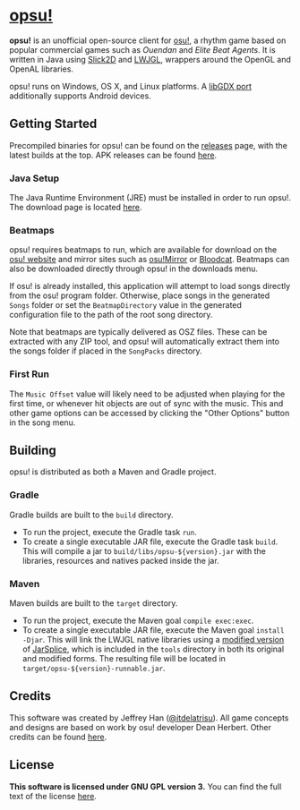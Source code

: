 # [opsu!](http://itdelatrisu.github.io/opsu/)
**opsu!** is an unofficial open-source client for [osu!](https://osu.ppy.sh/),
a rhythm game based on popular commercial games such as *Ouendan* and
*Elite Beat Agents*.  It is written in Java using [Slick2D](http://slick.ninjacave.com/)
and [LWJGL](http://lwjgl.org/), wrappers around the OpenGL and OpenAL libraries.

opsu! runs on Windows, OS X, and Linux platforms. A [libGDX port](https://github.com/fluddokt/opsu)
additionally supports Android devices.

## Getting Started
Precompiled binaries for opsu! can be found on the
[releases](https://github.com/itdelatrisu/opsu/releases) page, with the latest
builds at the top.  APK releases can be found [here](https://github.com/fluddokt/opsu/releases).

### Java Setup
The Java Runtime Environment (JRE) must be installed in order to run opsu!.
The download page is located [here](https://www.java.com/en/download/).

### Beatmaps
opsu! requires beatmaps to run, which are available for download on the
[osu! website](https://osu.ppy.sh/p/beatmaplist) and mirror sites such as
[osu!Mirror](https://osu.yas-online.net/) or [Bloodcat](http://bloodcat.com/osu/).
Beatmaps can also be downloaded directly through opsu! in the downloads menu.

If osu! is already installed, this application will attempt to load songs
directly from the osu! program folder.  Otherwise, place songs in the generated
`Songs` folder or set the `BeatmapDirectory` value in the generated
configuration file to the path of the root song directory.

Note that beatmaps are typically delivered as OSZ files.  These can be extracted
with any ZIP tool, and opsu! will automatically extract them into the songs
folder if placed in the `SongPacks` directory.

### First Run
The `Music Offset` value will likely need to be adjusted when playing for the
first time, or whenever hit objects are out of sync with the music.  This and
other game options can be accessed by clicking the "Other Options" button in
the song menu.

## Building
opsu! is distributed as both a Maven and Gradle project.

### Gradle
Gradle builds are built to the `build` directory.
* To run the project, execute the Gradle task `run`.
* To create a single executable JAR file, execute the Gradle task
  `build`. This will compile a jar to `build/libs/opsu-${version}.jar` with
  the libraries, resources and natives packed inside the jar.
  
### Maven
Maven builds are built to the `target` directory.
* To run the project, execute the Maven goal `compile exec:exec`.
* To create a single executable JAR file, execute the Maven goal
  `install -Djar`.  This will link the LWJGL native libraries using a
  [modified version](https://github.com/itdelatrisu/JarSplicePlus) of
  [JarSplice](http://ninjacave.com/jarsplice), which is included in the
  `tools` directory in both its original and modified forms.  The resulting
  file will be located in `target/opsu-${version}-runnable.jar`.

## Credits
This software was created by Jeffrey Han 
([@itdelatrisu](https://github.com/itdelatrisu/)).  All game concepts and
designs are based on work by osu! developer Dean Herbert.  Other credits can
be found [here](CREDITS.md).

## License
**This software is licensed under GNU GPL version 3.**
You can find the full text of the license [here](LICENSE).
